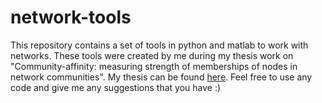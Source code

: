 # network-tools
This repository contains a set of tools in python and matlab to work with networks. These tools were created by me during my thesis work on "Community-affinity: measuring strength of memberships of nodes in network communities". My thesis can be found [here](http://www.cs.utah.edu/~nityadav/thesis). Feel free to use any code and give me any suggestions that you have :)
